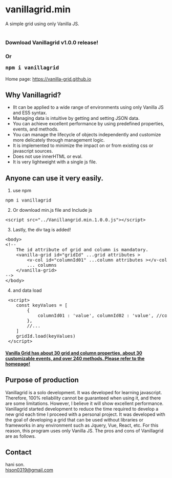 # vanillagrid.min
A simple grid using only Vanilla JS.<br><br>

### Download Vanillagrid v1.0.0 release!
### Or <pre>npm i vanillagrid</pre>
Home page: https://vanilla-grid.github.io

## Why Vanillagrid?
* IIt can be applied to a wide range of environments using only Vanilla JS and ES5 syntax.
* Managing data is intuitive by getting and setting JSON data.
* You can achieve excellent performance by using predefined properties, events, and methods.
* You can manage the lifecycle of objects independently and customize more delicately through management logic.
* It is implemented to minimize the impact on or from existing css or javascript sources.
* Does not use innerHTML or eval.
* It is very lightweight with a single js file.

## Anyone can use it very easily.
1. use npm

<pre>npm i vanillagrid</pre>

2. Or download min.js file and Include js

<pre>
&lt;script src="../Vanillangrid.min.1.0.0.js"&gt;&lt;/script&gt;
</pre>

3. Lastly, the div tag is added!

<pre>
&lt;body&gt;
&lt;!--
	The id attribute of grid and column is mandatory.
	&lt;vanilla-grid id="gridId" ...grid attributes &gt;
		&lt;v-col id="columnId01" ...column attributes &gt;&lt;/v-col&gt;
		... columns
	&lt;/vanilla-grid&gt;
--&gt;
&lt;/body&gt;
</pre>

4. and data load
<pre>
 &lt;script&gt;
	const keyValues = [
		{
			columnId01 : 'value', columnId02 : 'value', //column key-value..
		},
		//...
	]
	gridId.load(keyValues)
 &lt;/script&gt;
</pre>

#### [Vanilla Grid has about 30 grid and column properties, about 30 customizable events, and over 240 methods. Please refer to the homepage!](https://vanilla-grid.github.io/?view=api&lang=ENG)

## Purpose of production
Vanillagrid is a solo development. It was developed for learning javascript. Therefore, 100% reliability cannot be guaranteed when using it, and there are some limitations. However, I believe it will show excellent performance. Vanillagrid started development to reduce the time required to develop a new grid each time I proceed with a personal project. It was developed with the goal of developing a grid that can be used without libraries or frameworks in any environment such as Jquery, Vue, React, etc. For this reason, this program uses only Vanilla JS. The pros and cons of Vanillagrid are as follows.

## Contact
hani son.  
hison0319@gmail.com
